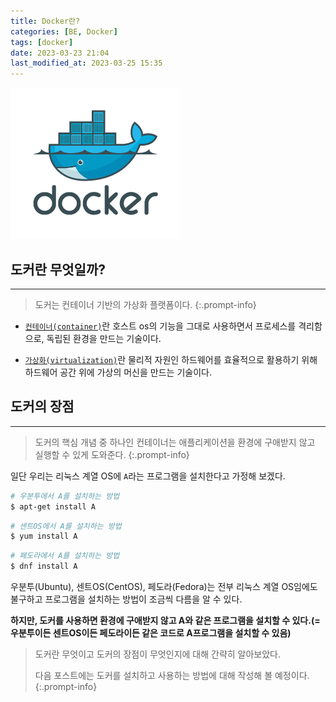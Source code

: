 ```yaml
---
title: Docker란?
categories: [BE, Docker]
tags: [docker]
date: 2023-03-23 21:04
last_modified_at: 2023-03-25 15:35
---
```


![Docker Image](https://raw.githubusercontent.com/docker-library/docs/c350af05d3fac7b5c3f6327ac82fe4d990d8729c/docker/logo.png)

## **도커란 무엇일까?**

---

> 도커는 컨테이너 기반의 가상화 플랫폼이다.
{:.prompt-info}

- [`컨테이너(container)`](https://docs.docker.com/get-started/#what-is-a-container)란 호스트 os의 기능을 그대로 사용하면서 프로세스를 격리함으로, 독립된 환경을 만드는 기술이다.

- [`가상화(virtualization)`](https://aws.amazon.com/ko/what-is/virtualization/)란 물리적 자원인 하드웨어를 효율적으로 활용하기 위해 하드웨어 공간 위에 가상의 머신을 만드는 기술이다.

## **도커의 장점**

---

> 도커의 핵심 개념 중 하나인 컨테이너는 애플리케이션을 환경에 구애받지 않고 실행할 수 있게 도와준다.
{:.prompt-info}

일단 우리는 리눅스 계열 OS에 `A`라는 프로그램을 설치한다고 가정해 보겠다.

```zsh
# 우분투에서 A를 설치하는 방법
$ apt-get install A
```

```zsh
# 센트OS에서 A를 설치하는 방법
$ yum install A
```

```zsh
# 페도라에서 A를 설치하는 방법
$ dnf install A
```

우분투(Ubuntu), 센트OS(CentOS), 페도라(Fedora)는 전부 리눅스 계열 OS임에도 불구하고 프로그램을 설치하는 방법이 조금씩 다름을 알 수 있다.

**하지만, 도커를 사용하면 환경에 구애받지 않고 A와 같은 프로그램을 설치할 수 있다.(=우분투이든 센트OS이든 페도라이든 같은 코드로 A프로그램을 설치할 수 있음)**

> 도커란 무엇이고 도커의 장점이 무엇인지에 대해 간략히 알아보았다.
>
> 다음 포스트에는 도커를 설치하고 사용하는 방법에 대해 작성해 볼 예정이다.
{:.prompt-info}
